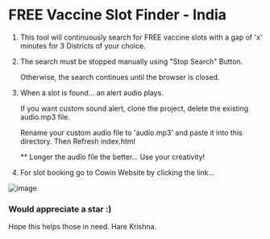 # FREE Vaccine Slot Finder - India

1. This tool will continuously search for FREE vaccine slots with a gap of 'x' minutes for 3 Districts of your choice.

2. The search must be stopped manually using "Stop Search" Button.

    Otherwise, the search continues until the browser is closed.

3. When a slot is found... an alert audio plays.

    If you want custom sound alert, clone the project, delete the existing audio.mp3 file. 

    Rename your custom audio file to 'audio.mp3' and paste it into this directory. Then Refresh index.html

    ** Longer the audio file the better... Use your creativity!

4. For slot booking go to Cowin Website by clicking the link...

![image](https://user-images.githubusercontent.com/48716076/123107703-6532bf80-d457-11eb-9315-261a3002363f.png)


    

### Would appreciate a star :) 

Hope this helps those in need. Hare Krishna.
